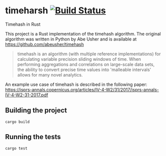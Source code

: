# timeharsh [![Build Status](https://travis-ci.org/dwyerk/timeharsh.svg?branch=master)](https://travis-ci.org/dwyerk/timeharsh)
Timehash in Rust

This project is a Rust implementation of the timehash algorithm. The original
algorithm was written in Python by Abe Usher and is available at https://github.com/abeusher/timehash

> timehash is an algorithm (with multiple reference implementations) for
> calculating variable precision sliding windows of time. When performing
> aggregations and correlations on large-scale data sets, the ability to
> convert precise time values into 'malleable intervals' allows for many
> novel analytics.

An example use case of timehash is described in the following paper: https://isprs-annals.copernicus.org/articles/IV-4-W2/31/2017/isprs-annals-IV-4-W2-31-2017.pdf

## Building the project
`cargo build`

## Running the tests
`cargo test`
